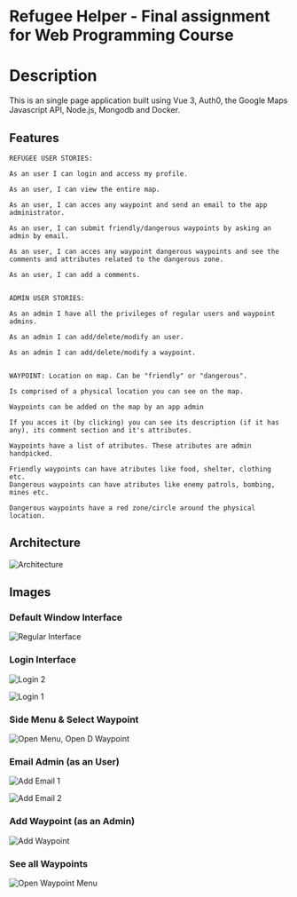 # Refugee Helper - Final assignment for Web Programming Course

# Description
This is an single page application built using Vue 3, Auth0, the Google Maps Javascript API, Node.js, Mongodb and Docker. 

## Features
	REFUGEE USER STORIES:

	As an user I can login and access my profile.

	As an user, I can view the entire map.

	As an user, I can acces any waypoint and send an email to the app administrator.

	As an user, I can submit friendly/dangerous waypoints by asking an admin by email.

	As an user, I can acces any waypoint dangerous waypoints and see the comments and attributes related to the dangerous zone.

	As an user, I can add a comments.
	

	ADMIN USER STORIES:

	As an admin I have all the privileges of regular users and waypoint admins.

	As an admin I can add/delete/modify an user.

	As an admin I can add/delete/modify a waypoint.

	
	WAYPOINT: Location on map. Can be "friendly" or "dangerous". 
	
	Is comprised of a physical location you can see on the map.
	
	Waypoints can be added on the map by an app admin

	If you acces it (by clicking) you can see its description (if it has any), its comment section and it's attributes.

	Waypoints have a list of atributes. These atributes are admin handpicked.

	Friendly waypoints can have atributes like food, shelter, clothing etc. 
	Dangerous waypoints can have atributes like enemy patrols, bombing, mines etc.

	Dangerous waypoints have a red zone/circle around the physical location.

## Architecture

![Architecture](https://user-images.githubusercontent.com/44942678/172966687-53cd3bdb-edeb-4d5b-b087-eca19800787b.png)

## Images

### Default Window Interface

![Regular Interface](https://user-images.githubusercontent.com/44942678/172969573-274a473c-f35c-4cd7-a3a1-22f355c0fdd0.jpg)

### Login Interface
![Login 2](https://user-images.githubusercontent.com/44942678/172969475-1506221f-bd03-4d3e-b9b0-77c3b1f549f2.jpg)

![Login 1](https://user-images.githubusercontent.com/44942678/172969470-89b2c0e1-9e7e-4db8-a201-de9a1267ae3a.jpg)

### Side Menu & Select Waypoint

![Open Menu, Open D Waypoint](https://user-images.githubusercontent.com/44942678/172973490-0ccf3093-7bc1-40ac-8cd1-4aa2352c11a0.jpg)

### Email Admin (as an User)

![Add Email 1](https://user-images.githubusercontent.com/44942678/172973530-a6e77289-f16a-4090-8ffa-78fb13809acf.jpg)

![Add Email 2](https://user-images.githubusercontent.com/44942678/172973540-0bea1459-7a08-409b-88ff-e9083ce294dc.jpg)

### Add Waypoint (as an Admin)

![Add Waypoint](https://user-images.githubusercontent.com/44942678/172973568-6793c524-fba4-4f20-82bf-fa4fc2ce0158.jpg)

### See all Waypoints

![Open Waypoint Menu](https://user-images.githubusercontent.com/44942678/172973609-3cc14f7b-81d0-41e9-9e3a-15f675eac714.jpg)
